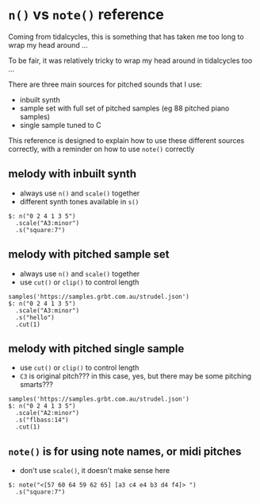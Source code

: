 # `n()` vs `note()` reference

Coming from tidalcycles, this is something that has taken me too long to wrap my head around ...

To be fair, it was relatively tricky to wrap my head around in tidalcycles too ...

There are three main sources for pitched sounds that I use:
 - inbuilt synth
 - sample set with full set of pitched samples (eg 88 pitched piano samples)
 - single sample tuned to C

This reference is designed to explain how to use these different sources correctly, with a reminder on how to use `note()` correctly

## melody with inbuilt synth
 - always use `n()` and `scale()` together
 - different synth tones available in `s()`

```
$: n("0 2 4 1 3 5")
  .scale("A3:minor")
  .s("square:7")
```

## melody with pitched sample set
 - always use `n()` and `scale()` together
 - use `cut()` or `clip()` to control length
```
samples('https://samples.grbt.com.au/strudel.json')
$: n("0 2 4 1 3 5")
  .scale("A3:minor")
  .s("hello")
  .cut(1)
```

## melody with pitched single sample
 - use `cut()` or `clip()` to control length
 - `C3` is original pitch??? in this case, yes, but there may be some pitching smarts???
```
samples('https://samples.grbt.com.au/strudel.json')
$: n("0 2 4 1 3 5")
  .scale("A2:minor")
  .s("flbass:14")
  .cut(1)
```

## `note()` is for using note names, or midi pitches 
 - don't use `scale()`, it doesn't make sense here
```
$: note("<[57 60 64 59 62 65] [a3 c4 e4 b3 d4 f4]> ")
  .s("square:7")
```
